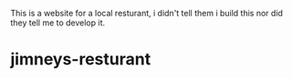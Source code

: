 This is a website for a local resturant, i didn't tell them i build this nor did they tell me to develop it. 
# jimneys-resturant
